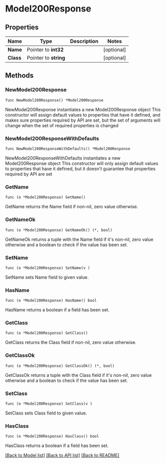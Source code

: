 # Model200Response

## Properties

Name | Type | Description | Notes
------------ | ------------- | ------------- | -------------
**Name** | Pointer to **int32** |  | [optional] 
**Class** | Pointer to **string** |  | [optional] 

## Methods

### NewModel200Response

`func NewModel200Response() *Model200Response`

NewModel200Response instantiates a new Model200Response object
This constructor will assign default values to properties that have it defined,
and makes sure properties required by API are set, but the set of arguments
will change when the set of required properties is changed

### NewModel200ResponseWithDefaults

`func NewModel200ResponseWithDefaults() *Model200Response`

NewModel200ResponseWithDefaults instantiates a new Model200Response object
This constructor will only assign default values to properties that have it defined,
but it doesn't guarantee that properties required by API are set

### GetName

`func (o *Model200Response) GetName() `

GetName returns the Name field if non-nil, zero value otherwise.

### GetNameOk

`func (o *Model200Response) GetNameOk() (*, bool)`

GetNameOk returns a tuple with the Name field if it's non-nil, zero value otherwise
and a boolean to check if the value has been set.

### SetName

`func (o *Model200Response) SetName(v )`

SetName sets Name field to given value.

### HasName

`func (o *Model200Response) HasName() bool`

HasName returns a boolean if a field has been set.

### GetClass

`func (o *Model200Response) GetClass() `

GetClass returns the Class field if non-nil, zero value otherwise.

### GetClassOk

`func (o *Model200Response) GetClassOk() (*, bool)`

GetClassOk returns a tuple with the Class field if it's non-nil, zero value otherwise
and a boolean to check if the value has been set.

### SetClass

`func (o *Model200Response) SetClass(v )`

SetClass sets Class field to given value.

### HasClass

`func (o *Model200Response) HasClass() bool`

HasClass returns a boolean if a field has been set.


[[Back to Model list]](../README.md#documentation-for-models) [[Back to API list]](../README.md#documentation-for-api-endpoints) [[Back to README]](../README.md)


